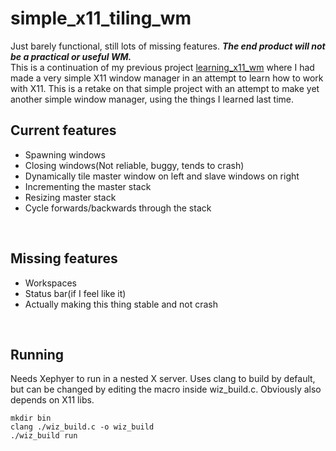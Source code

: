 # simple_x11_tiling_wm

Just barely functional, still lots of missing features. ***The end product will not be a practical or useful WM.***
<br>
This is a continuation of my previous project [learning_x11_wm](https://github.com/RockRottenSalad/learning_x11_wm)
where I had made a very simple X11 window manager in an attempt to learn how to work with X11. This is a retake
on that simple project with an attempt to make yet another simple window manager, using the things I learned
last time.
<br>
## Current features
- Spawning windows
- Closing windows(Not reliable, buggy, tends to crash)
- Dynamically tile master window on left and slave windows on right
- Incrementing the master stack
- Resizing master stack
- Cycle forwards/backwards through the stack
<br>

## Missing features
- Workspaces
- Status bar(if I feel like it)
- Actually making this thing stable and not crash 
<br>

## Running
Needs Xephyer to run in a nested X server. Uses clang to build by default, but can be changed by editing the macro inside wiz_build.c.
Obviously also depends on X11 libs.

```
mkdir bin
clang ./wiz_build.c -o wiz_build
./wiz_build run

```


